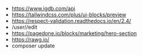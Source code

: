 - https://www.igdb.com/api
- https://tailwindcss.com/plus/ui-blocks/preview
- https://respect-validation.readthedocs.io/en/2.4/
- /user/<?=$_SESSION['id']?>/edit
- https://pagedone.io/blocks/marketing/hero-section
- https://rawg.io/ 
- composer update
